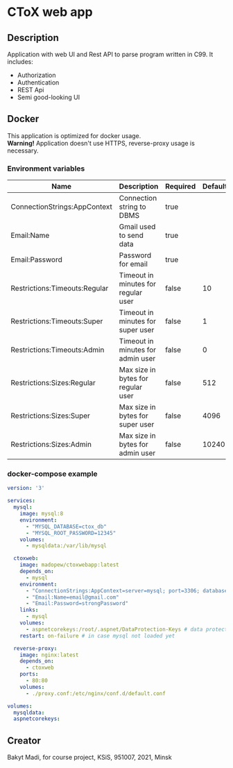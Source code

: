 # CToX web app
## Description
Application with web UI and Rest API to parse program written in C99.
It includes:
- Authorization
- Authentication
- REST Api
- Semi good-looking UI

## Docker
This application is optimized for docker usage.<br>
<b>Warning!</b> Application doesn't use HTTPS, reverse-proxy usage is necessary.
### Environment variables
Name | Description | Required | Default
---- | ----------- | -------- | -------
ConnectionStrings:AppContext | Connection string to DBMS | true
Email:Name | Gmail used to send data | true
Email:Password | Password for email | true
Restrictions:Timeouts:Regular | Timeout in minutes for regular user | false | 10
Restrictions:Timeouts:Super | Timeout in minutes for super user | false | 1
Restrictions:Timeouts:Admin | Timeout in minutes for admin user | false | 0
Restrictions:Sizes:Regular | Max size in bytes for regular user | false | 512
Restrictions:Sizes:Super | Max size in bytes for super user | false | 4096
Restrictions:Sizes:Admin | Max size in bytes for admin user | false | 10240
### docker-compose example
```yaml
version: '3'

services:
  mysql:
    image: mysql:8
    environment:
      - "MYSQL_DATABASE=ctox_db"
      - "MYSQL_ROOT_PASSWORD=12345"
    volumes:
      - mysqldata:/var/lib/mysql

  ctoxweb:
    image: madopew/ctoxwebapp:latest
    depends_on: 
      - mysql
    environment: 
      - "ConnectionStrings:AppContext=server=mysql; port=3306; database=ctox_db; user=root; password=12345"
      - "Email:Name=email@gmail.com"
      - "Email:Password=strongPassword"
    links:
      - mysql  
    volumes:
      - aspnetcorekeys:/root/.aspnet/DataProtection-Keys # data protection keys shared volume
    restart: on-failure # in case mysql not loaded yet  

  reverse-proxy:
    image: nginx:latest
    depends_on:
      - ctoxweb
    ports:
      - 80:80
    volumes:
      - ./proxy.conf:/etc/nginx/conf.d/default.conf

volumes:
  mysqldata:      
  aspnetcorekeys:
```


## Creator
Bakyt Madi, for course project, KSiS, 951007, 2021, Minsk